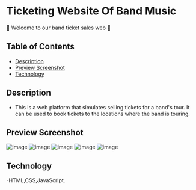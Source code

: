 # Ticketing Website Of Band Music
👋 Welcome to our band ticket sales web 👋
## Table of Contents
- [Description](#description)
- [Preview Screenshot](#preview-screenshot)
- [Technology](#technology)
## Description
- This is a web platform that simulates selling tickets for a band's tour. It can be used to book tickets to the locations where the band is touring.
## Preview Screenshot
![image](https://github.com/HoangChieu6868/theBand/assets/99059826/6a658bb3-2461-42c8-bd33-2ea038e65b92)
![image](https://github.com/HoangChieu6868/theBand/assets/99059826/77b577d3-b913-4015-92c2-6f1bb4a2e027)
![image](https://github.com/HoangChieu6868/theBand/assets/99059826/16d57936-beb7-43e7-9936-dc98b298ad0f)
![image](https://github.com/HoangChieu6868/theBand/assets/99059826/96fc7295-4604-422c-9a7b-f2218340dc58)
![image](https://github.com/HoangChieu6868/theBand/assets/99059826/0ee54428-902e-4dab-b4d4-fb2fe64a54b6)
## Technology
-HTML,CSS,JavaScript.



